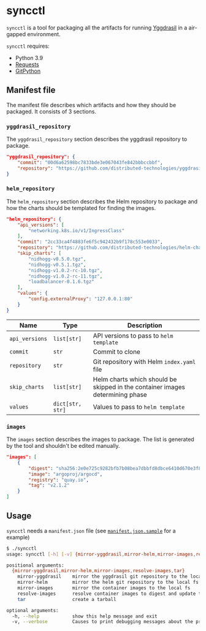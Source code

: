 # syncctl

`syncctl` is a tool for packaging all the artifacts for running [Yggdrasil](https://github.com/distributed-technologies/yggdrasil) in a air-gapped environment.

`syncctl` requires:
* Python 3.9
* [Requests](https://pypi.org/project/requests/)
* [GitPython](https://pypi.org/project/GitPython/)

## Manifest file

The manifest file describes which artifacts and how they should be packaged. It consists of 3 sections.

### `yggdrasil_repository`

The `yggdrasil_repository` section describes the yggdrasil repository to package.

```json
"yggdrasil_repository": {
    "commit": "00d6a62598bc7833bde3e067043fe842bbbccbbf",
    "repository": "https://github.com/distributed-technologies/yggdrasil.git"
}
```

### `helm_repository`

The `helm_repository` section describes the Helm repository to package and how the charts should be templated for finding the images.


```json
"helm_repository": {
    "api_versions": [
        "networking.k8s.io/v1/IngressClass"
    ],
    "commit": "2cc33ca4f4883fe6f5c942432b9f178c553e0033",
    "repository": "https://github.com/distributed-technologies/helm-charts.git",
    "skip_charts": [
        "nidhogg-v0.5.0.tgz",
        "nidhogg-v0.5.1.tgz",
        "nidhogg-v1.0.2-rc-10.tgz",
        "nidhogg-v1.0.2-rc-11.tgz",
        "loadbalancer-0.1.6.tgz"
    ],
    "values": {
        "config.externalProxy": "127.0.0.1:80"
    }
}
```

| Name           | Type             | Description |
| -------------- | ---------------- | ----------- |
| `api_versions` | `list[str]`      | API versions to pass to `helm template` |
| `commit`       | `str`            | Commit to clone |
| `repository`   | `str`            | Git repository with Helm `index.yaml` file |
| `skip_charts`  | `list[str]`      | Helm charts which should be skipped in the container images determining phase |
| `values`       | `dict[str, str]` | Values to pass to `helm template` |

### `images`

The `images` section describes the images to package. The list is generated by the tool and shouldn't be edited manually.

```json
"images": [
    {
        "digest": "sha256:2e0e725c9282bfb7b08bea7dbbfd8dbce6410d670e3f8addd9b6540d818ad520",
        "image": "argoproj/argocd",
        "registry": "quay.io",
        "tag": "v2.1.2"
    }
]
```

## Usage

`syncctl` needs a `manifest.json` file (see [`manifest.json.sample`](manifest.json.sample) for a example)

```sh
$ ./syncctl
usage: syncctl [-h] [-v] {mirror-yggdrasil,mirror-helm,mirror-images,resolve-images,tar} ...

positional arguments:
  {mirror-yggdrasil,mirror-helm,mirror-images,resolve-images,tar}
    mirror-yggdrasil    mirror the yggdrasil git repository to the local fs
    mirror-helm         mirror the helm git repository to the local fs and download all charts
    mirror-images       mirror the container images to the local fs
    resolve-images      resolve container images to digest and update the manifest file
    tar                 create a tarball

optional arguments:
  -h, --help            show this help message and exit
  -v, --verbose         Causes to print debugging messages about the progress
```
